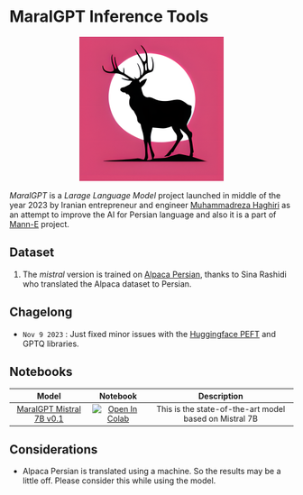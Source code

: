 # MaralGPT Inference Tools

<p align="center"><img src="maralgpt-logo-main.png" width=256px height=256px /></p>

_MaralGPT_ is a _Larage Language Model_ project launched in middle of the year 2023 by Iranian entrepreneur and engineer [Muhammadreza Haghiri](https://haghiri75.com/en) as an attempt to improve the AI for Persian language and also it is a part of [Mann-E](https://manne.ir) project.

## Dataset

1. The _mistral_ version is trained on [Alpaca Persian](https://huggingface.co/datasets/sinarashidi/alpaca-persian), thanks to Sina Rashidi who translated the Alpaca dataset to Persian.

## Chagelong 

* `Nov 9 2023` : Just fixed minor issues with the [Huggingface PEFT](https://github.com/huggingface/peft) and GPTQ libraries. 

## Notebooks

| Model | Notebook | Description |
|:-----:|:--------:|:------------:|
| [MaralGPT Mistral 7B v0.1](https://huggingface.co/MaralGPT/MaralGPT-Mistral-7B-v-0-1) | [![Open In Colab](https://colab.research.google.com/assets/colab-badge.svg)](https://colab.research.google.com/github/prp-e/maralgpt/blob/main/Maral_Mistral_Inference.ipynb) | This is the state-of-the-art model based on Mistral 7B |

## Considerations

* Alpaca Persian is translated using a machine. So the results may be a little off. Please consider this while using the model.